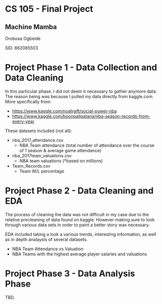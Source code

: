# CS 105 - Final Project 
## Machine Mamba 
Orobosa Ogbeide


SID: 862085503


# Project Phase 1 - Data Collection and Data Cleaning
In this particular phase. I did not deem it necessary to gather anymore data. The reason being was because I pulled my data directly from kaggle.com. More specifically from:
  - https://www.kaggle.com/noahgift/social-power-nba
  - https://www.kaggle.com/boonpalipatana/nba-season-records-from-every-year

These datasets included (not all):
- nba_2017_attendance.csv
  - NBA Team attendance (total number of attendance over the course of 1 season & average game attendance) 
- nba_2017team_valuations.csv
  - NBA team valuations (*based on millions)
- Team_Records.csv
  - Team W/L percentage


# Project Phase 2 - Data Cleaning and EDA
The process of cleaning the data was not difficult in my case due to the relative precleaning of data found on kaggle. However making sure to look through various data sets in order to paint a better story was necessary. 

EDA included taking a look a various trends, interesting information, as well as in depth analaysis of several datasets. 

- NBA Team Attendance vs Valuation 
- NBA Teams with the highest average player salaries and valuations


# Project Phase 3 - Data Analysis Phase
TBD. 
